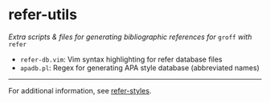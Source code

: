 # refer-utils

_Extra scripts & files for generating bibliographic references for_ `groff` _with_ `refer`

+ `refer-db.vim`: Vim syntax highlighting for refer database files
+ `apadb.pl`: Regex for generating APA style database (abbreviated names)

---

For additional information, see [refer-styles](https://github.com/skurtulmus/refer-styles).
